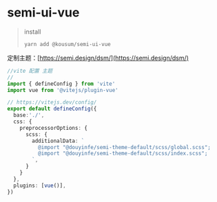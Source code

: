 # semi-ui-vue

> install
> 
> `yarn add @kousum/semi-ui-vue`

定制主题：[https://semi.design/dsm/](https://semi.design/dsm/)
```ts
//vite 配置 主题
//
import { defineConfig } from 'vite'
import vue from '@vitejs/plugin-vue'

// https://vitejs.dev/config/
export default defineConfig({
  base:'./',
  css: {
    preprocessorOptions: {
      scss: {
        additionalData: `
          @import "@douyinfe/semi-theme-default/scss/global.scss";
          @import "@douyinfe/semi-theme-default/scss/index.scss";
        `,
      }
    }
  },
  plugins: [vue()],
})

```
